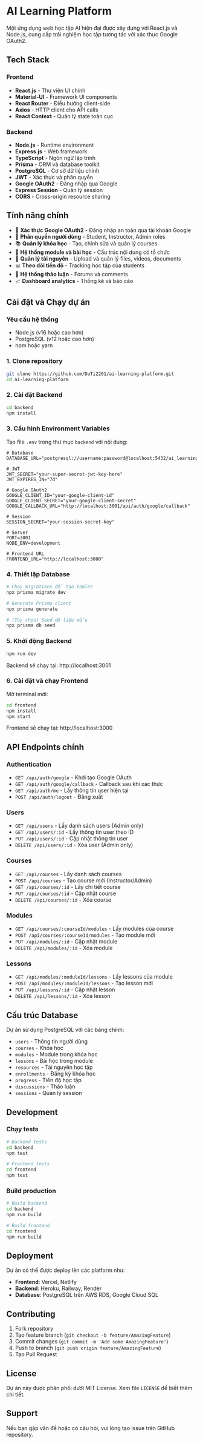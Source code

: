 # AI Learning Platform

Một ứng dụng web học tập AI hiện đại được xây dựng với React.js và Node.js, cung cấp trải nghiệm học tập tương tác với xác thực Google OAuth2.

## Tech Stack

### Frontend
- **React.js** - Thư viện UI chính
- **Material-UI** - Framework UI components
- **React Router** - Điều hướng client-side
- **Axios** - HTTP client cho API calls
- **React Context** - Quản lý state toàn cục

### Backend
- **Node.js** - Runtime environment
- **Express.js** - Web framework
- **TypeScript** - Ngôn ngữ lập trình
- **Prisma** - ORM và database toolkit
- **PostgreSQL** - Cơ sở dữ liệu chính
- **JWT** - Xác thực và phân quyền
- **Google OAuth2** - Đăng nhập qua Google
- **Express Session** - Quản lý session
- **CORS** - Cross-origin resource sharing

## Tính năng chính

- 🔐 **Xác thực Google OAuth2** - Đăng nhập an toàn qua tài khoản Google
- 👥 **Phân quyền người dùng** - Student, Instructor, Admin roles
- 📚 **Quản lý khóa học** - Tạo, chỉnh sửa và quản lý courses
- 📖 **Hệ thống module và bài học** - Cấu trúc nội dung có tổ chức
- 📁 **Quản lý tài nguyên** - Upload và quản lý files, videos, documents
- 📊 **Theo dõi tiến độ** - Tracking học tập của students
- 💬 **Hệ thống thảo luận** - Forums và comments
- 📈 **Dashboard analytics** - Thống kê và báo cáo

## Cài đặt và Chạy dự án

### Yêu cầu hệ thống
- Node.js (v16 hoặc cao hơn)
- PostgreSQL (v12 hoặc cao hơn)
- npm hoặc yarn

### 1. Clone repository
```bash
git clone https://github.com/DuTi2201/ai-learning-platform.git
cd ai-learning-platform
```

### 2. Cài đặt Backend
```bash
cd backend
npm install
```

### 3. Cấu hình Environment Variables
Tạo file `.env` trong thư mục `backend` với nội dung:
```env
# Database
DATABASE_URL="postgresql://username:password@localhost:5432/ai_learning_platform"

# JWT
JWT_SECRET="your-super-secret-jwt-key-here"
JWT_EXPIRES_IN="7d"

# Google OAuth2
GOOGLE_CLIENT_ID="your-google-client-id"
GOOGLE_CLIENT_SECRET="your-google-client-secret"
GOOGLE_CALLBACK_URL="http://localhost:3001/api/auth/google/callback"

# Session
SESSION_SECRET="your-session-secret-key"

# Server
PORT=3001
NODE_ENV=development

# Frontend URL
FRONTEND_URL="http://localhost:3000"
```

### 4. Thiết lập Database
```bash
# Chạy migrations để tạo tables
npx prisma migrate dev

# Generate Prisma client
npx prisma generate

# (Tùy chọn) Seed dữ liệu mẫu
npx prisma db seed
```

### 5. Khởi động Backend
```bash
npm run dev
```
Backend sẽ chạy tại: http://localhost:3001

### 6. Cài đặt và chạy Frontend
Mở terminal mới:
```bash
cd frontend
npm install
npm start
```
Frontend sẽ chạy tại: http://localhost:3000

## API Endpoints chính

### Authentication
- `GET /api/auth/google` - Khởi tạo Google OAuth
- `GET /api/auth/google/callback` - Callback sau khi xác thực
- `GET /api/auth/me` - Lấy thông tin user hiện tại
- `POST /api/auth/logout` - Đăng xuất

### Users
- `GET /api/users` - Lấy danh sách users (Admin only)
- `GET /api/users/:id` - Lấy thông tin user theo ID
- `PUT /api/users/:id` - Cập nhật thông tin user
- `DELETE /api/users/:id` - Xóa user (Admin only)

### Courses
- `GET /api/courses` - Lấy danh sách courses
- `POST /api/courses` - Tạo course mới (Instructor/Admin)
- `GET /api/courses/:id` - Lấy chi tiết course
- `PUT /api/courses/:id` - Cập nhật course
- `DELETE /api/courses/:id` - Xóa course

### Modules
- `GET /api/courses/:courseId/modules` - Lấy modules của course
- `POST /api/courses/:courseId/modules` - Tạo module mới
- `PUT /api/modules/:id` - Cập nhật module
- `DELETE /api/modules/:id` - Xóa module

### Lessons
- `GET /api/modules/:moduleId/lessons` - Lấy lessons của module
- `POST /api/modules/:moduleId/lessons` - Tạo lesson mới
- `PUT /api/lessons/:id` - Cập nhật lesson
- `DELETE /api/lessons/:id` - Xóa lesson

## Cấu trúc Database

Dự án sử dụng PostgreSQL với các bảng chính:
- `users` - Thông tin người dùng
- `courses` - Khóa học
- `modules` - Module trong khóa học
- `lessons` - Bài học trong module
- `resources` - Tài nguyên học tập
- `enrollments` - Đăng ký khóa học
- `progress` - Tiến độ học tập
- `discussions` - Thảo luận
- `sessions` - Quản lý session

## Development

### Chạy tests
```bash
# Backend tests
cd backend
npm test

# Frontend tests
cd frontend
npm test
```

### Build production
```bash
# Build backend
cd backend
npm run build

# Build frontend
cd frontend
npm run build
```

## Deployment

Dự án có thể được deploy lên các platform như:
- **Frontend**: Vercel, Netlify
- **Backend**: Heroku, Railway, Render
- **Database**: PostgreSQL trên AWS RDS, Google Cloud SQL

## Contributing

1. Fork repository
2. Tạo feature branch (`git checkout -b feature/AmazingFeature`)
3. Commit changes (`git commit -m 'Add some AmazingFeature'`)
4. Push to branch (`git push origin feature/AmazingFeature`)
5. Tạo Pull Request

## License

Dự án này được phân phối dưới MIT License. Xem file `LICENSE` để biết thêm chi tiết.

## Support

Nếu bạn gặp vấn đề hoặc có câu hỏi, vui lòng tạo issue trên GitHub repository.